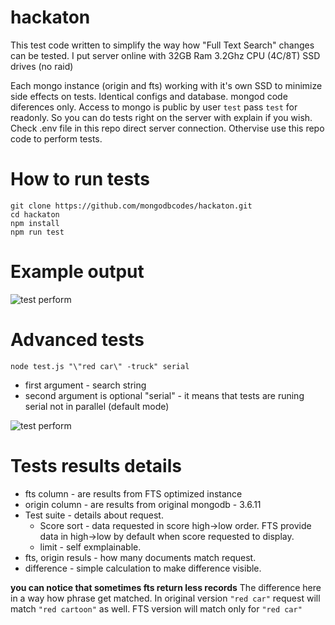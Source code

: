 # hackaton
This test code written to simplify the way how "Full Text Search" changes can be tested.
I put server online with 32GB Ram 3.2Ghz CPU (4C/8T) SSD drives (no raid)

Each mongo instance (origin and fts) working with it's own SSD to minimize side effects on tests.
Identical configs and database. mongod code diferences only.
Access to mongo is public by user `test` pass `test` for readonly.
So you can do tests right on the server with explain if you wish.
Check .env file in this repo direct server connection.
Othervise use this repo code to perform tests.


# How to run tests

```
git clone https://github.com/mongodbcodes/hackaton.git
cd hackaton
npm install
npm run test
```

# Example output

![test perform](https://raw.githubusercontent.com/mongodbcodes/hackaton/master/example.png)


# Advanced tests

`node test.js "\"red car\" -truck" serial`
- first argument - search string
- second argument is optional "serial" - it means that tests are runing serial not in parallel (default mode) 

![test perform](https://raw.githubusercontent.com/mongodbcodes/hackaton/master/example-advanced.png)


# Tests results details
- fts column - are results from FTS optimized instance
- origin column - are results from original mongodb - 3.6.11 
- Test suite - details about request. 
  - Score sort - data requested in score high->low order. FTS provide data in high->low by default when score requested to display.
  - limit - self exmplainable. 
- fts, origin resuls - how many documents match request. 
- difference - simple calculation to make difference visible.

**you can notice that sometimes fts return less records**
The difference here in a way how phrase get matched. In original version `"red car"` request will match `"red cartoon"` as well. FTS version will match only for `"red car"`
